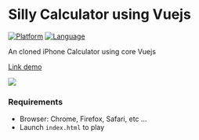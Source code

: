 Silly Calculator using Vuejs
==================

[![Platform](https://img.shields.io/badge/platform-web-blue.svg
)](https://www.google.com/chrome/)
[![Language](https://img.shields.io/badge/language-javascript-yello.svg
)](https://www.javascript.com)

An cloned iPhone Calculator using core Vuejs

[Link demo](http://silly-calculator.s3-website-us-east-1.amazonaws.com/)

<a href="https://imgflip.com/gif/1n3d3b"><img src="https://silly-calculator.s3.amazonaws.com/m-calculator.PNG"/></a>

### Requirements
- Browser: Chrome, Firefox, Safari, etc ...
- Launch `index.html` to play
